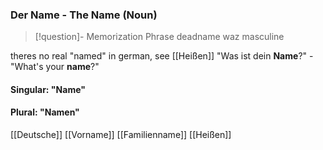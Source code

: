 ### Der Name - The Name   (Noun)

> [!question]- Memorization Phrase
> deadname waz masculine

theres no real "named" in german, see [[Heißen]]
"Was ist dein **Name**?" - "What's your **name**?"

#### Singular: "Name"
#### Plural: "Namen"



[[Deutsche]]
[[Vorname]]
[[Familienname]]
[[Heißen]]